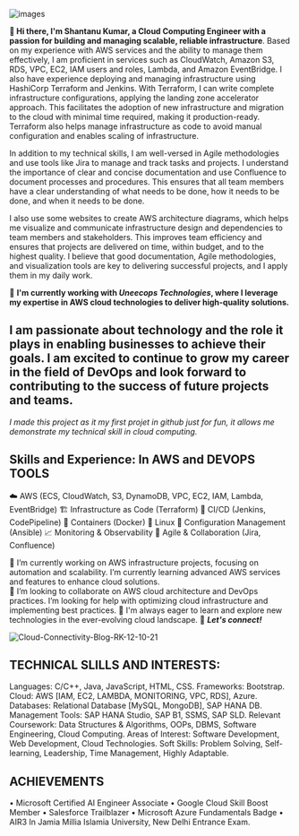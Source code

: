![images](https://github.com/user-attachments/assets/91ade1b7-e0df-4a1e-8137-76e43032e56c)

**👋 Hi there, I'm Shantanu Kumar, a Cloud Computing Engineer with a passion for building and managing scalable, reliable infrastructure**.
Based on my experience with AWS services and the ability to manage them effectively, I am proficient in services such as CloudWatch, Amazon S3, RDS, VPC, EC2, IAM users and roles, Lambda, and Amazon EventBridge. I also have experience deploying and managing infrastructure using HashiCorp Terraform and Jenkins. With Terraform, I can write complete infrastructure configurations, applying the landing zone accelerator approach. This facilitates the adoption of new infrastructure and migration to the cloud with minimal time required, making it production-ready. Terraform also helps manage infrastructure as code to avoid manual configuration and enables scaling of infrastructure.

In addition to my technical skills, I am well-versed in Agile methodologies and use tools like Jira to manage and track tasks and projects. I understand the importance of clear and concise documentation and use Confluence to document processes and procedures. This ensures that all team members have a clear understanding of what needs to be done, how it needs to be done, and when it needs to be done.

I also use some websites to create AWS architecture diagrams, which helps me visualize and communicate infrastructure design and dependencies to team members and stakeholders. This improves team efficiency and ensures that projects are delivered on time, within budget, and to the highest quality. I believe that good documentation, Agile methodologies, and visualization tools  are key to delivering successful projects, and I apply them in my daily work.

🚀 **I'm currently working with **_Uneecops Technologies_**, where I leverage my expertise in AWS cloud technologies to deliver high-quality solutions.**


## I am passionate about technology and the role it plays in enabling businesses to achieve their goals. I am excited to continue to grow my career in the field of DevOps and look forward to contributing to the success of future projects and teams.

_I made this project as it my first projet in github just for fun, it allows me demonstrate my technical skill in cloud computing._

## Skills and Experience: In AWS and DEVOPS TOOLS
☁️ AWS (ECS, CloudWatch, S3, DynamoDB, VPC, EC2, IAM, Lambda, EventBridge)
🏗️ Infrastructure as Code (Terraform)
🤖 CI/CD (Jenkins, CodePipeline)
🐳 Containers (Docker)
🐧 Linux
🔄 Configuration Management (Ansible)
📈 Monitoring & Observability
🤝 Agile & Collaboration (Jira, Confluence)

🔭 I’m currently working on AWS infrastructure projects, focusing on automation and scalability.  I’m currently learning advanced AWS services and features to enhance cloud solutions.  
🌱 I’m looking to collaborate on AWS cloud architecture and DevOps practices. I’m looking for help with optimizing cloud infrastructure and implementing best practices.
🌱 I'm always eager to learn and explore new technologies in the ever-evolving cloud landscape.
🔭 **_Let's connect!_**

![Cloud-Connectivity-Blog-RK-12-10-21](https://github.com/user-attachments/assets/942deeac-4dc4-4090-8ff2-38a538188b48)


## TECHNICAL SLILLS AND INTERESTS:
Languages: C/C++, Java, JavaScript, HTML, CSS. 
Frameworks: Bootstrap. 
Cloud: AWS [IAM, EC2, LAMBDA, MONITORING, VPC, RDS], Azure. 
Databases: Relational Database [MySQL, MongoDB], SAP HANA DB. 
Management Tools: SAP HANA Studio, SAP B1, SSMS, SAP SLD. 
Relevant Coursework: Data Structures & Algorithms, OOPs, DBMS, Software Engineering, Cloud Computing. 
Areas of Interest: Software Development, Web Development, Cloud Technologies. 
Soft Skills: Problem Solving, Self-learning, Leadership, Time Management, Highly Adaptable.

## ACHIEVEMENTS  
• Microsoft Certified AI Engineer Associate
• Google Cloud Skill Boost Member 
• Salesforce Trailblazer 
• Microsoft Azure Fundamentals Badge
• AIR3 In Jamia Millia Islamia University, New Delhi Entrance Exam. 
